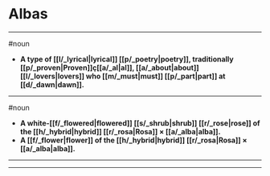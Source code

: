 # Albas
---
#noun
- **A type of [[l/_lyrical|lyrical]] [[p/_poetry|poetry]], traditionally [[p/_proven|Proven]]ç[[a/_al|al]], [[a/_about|about]] [[l/_lovers|lovers]] who [[m/_must|must]] [[p/_part|part]] at [[d/_dawn|dawn]].**
---
#noun
- **A white-[[f/_flowered|flowered]] [[s/_shrub|shrub]] [[r/_rose|rose]] of the [[h/_hybrid|hybrid]] [[r/_rosa|Rosa]] × [[a/_alba|alba]].**
- **A [[f/_flower|flower]] of the [[h/_hybrid|hybrid]] [[r/_rosa|Rosa]] × [[a/_alba|alba]].**
---
---
